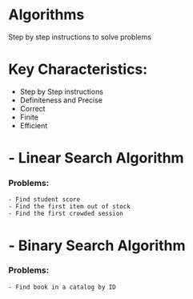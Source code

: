 # Algorithms
Step by step instructions to solve problems

# Key Characteristics:
- Step by Step instructions
- Definiteness and Precise
- Correct
- Finite
- Efficient

# - Linear Search Algorithm
### Problems:
    - Find student score
    - Find the first item out of stock
    - Find the first crowded session

# - Binary Search Algorithm
### Problems:
    - Find book in a catalog by ID